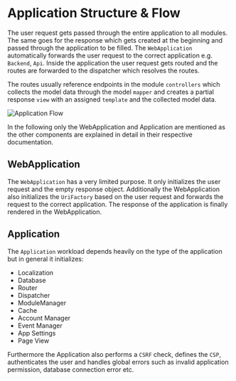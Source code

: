 # Application Structure & Flow

The user request gets passed through the entire application to all modules. The same goes for the response which gets created at the beginning and passed through the application to be filled. The `WebApplication` automatically forwards the user request to the correct application e.g. `Backend`, `Api`. Inside the application the user request gets routed and the routes are forwarded to the dispatcher which resolves the routes.

The routes usually reference endpoints in the module `controllers` which collects the model data through the model `mapper` and creates a partial response `view` with an assigned `template` and the collected model data.

![Application Flow](Developer-Guide/general/app_flow.svg)

In the following only the WebApplication and Application are mentioned as the other components are explained in detail in their respective documentation.

## WebApplication

The `WebApplication` has a very limited purpose. It only initializes the user request and the empty response object. Additionally the WebApplication also initializes the `UriFactory` based on the user request and forwards the request to the correct application. The response of the application is finally rendered in the WebApplication.

## Application

The `Application` workload depends heavily on the type of the application but in general it initializes:

* Localization
* Database
* Router
* Dispatcher
* ModuleManager
* Cache
* Account Manager
* Event Manager
* App Settings
* Page View

Furthermore the Application also performs a `CSRF` check, defines the `CSP`, authenticates the user and handles global errors such as invalid application permission, database connection error etc.